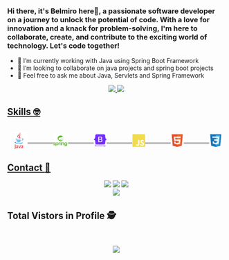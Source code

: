 ### Hi there, it's Belmiro here👋, a passionate software developer on a journey to unlock the potential of code. With a love for innovation and a knack for problem-solving, I'm here to collaborate, create, and contribute to the exciting world of technology. Let's code together!

- 🌱 I’m currently working with Java using Spring Boot Framework 
- 👯 I’m looking to collaborate on java projects and spring boot projects
- 💬 Feel free to ask me about Java, Servlets and Spring Framework


<div align="center">
  <a href="https://github.com/BelmiroMungoi">
  <img height="180em" src="https://github-readme-stats.vercel.app/api?username=belmiromungoi&show_icons=true&theme=dracula"/>
  <img height="180em" src="https://github-readme-stats.vercel.app/api/top-langs/?username=belmiromungoi&layout=compact&theme=dracula"/>
</div>
  
  ## Skills :nerd_face:
  
  <div align="center" style="display: inline_block"><br>  
  <img align="center" alt="Belm-Java" height="40" src="https://raw.githubusercontent.com/devicons/devicon/master/icons/java/java-original-wordmark.svg">
    &nbsp;&nbsp;&nbsp;&nbsp;&nbsp;&nbsp;&nbsp;&nbsp;&nbsp;&nbsp;&nbsp;&nbsp;&nbsp;
 <img align="center" alt="Belm-Spring" height="35" src="https://raw.githubusercontent.com/devicons/devicon/master/icons/spring/spring-original-wordmark.svg">
    &nbsp;&nbsp;&nbsp;&nbsp;&nbsp;&nbsp;&nbsp;&nbsp;&nbsp;&nbsp;&nbsp;&nbsp;&nbsp;
 <img align="center" alt="Belm-Js" height="30" src="https://raw.githubusercontent.com/devicons/devicon/master/icons/bootstrap/bootstrap-plain-wordmark.svg"> 
    &nbsp;&nbsp;&nbsp;&nbsp;&nbsp;&nbsp;&nbsp;&nbsp;&nbsp;&nbsp;&nbsp;&nbsp;&nbsp;
   <img align="center" alt="Belm-Js" height="30" src="https://raw.githubusercontent.com/devicons/devicon/master/icons/javascript/javascript-plain.svg"> 
    &nbsp;&nbsp;&nbsp;&nbsp;&nbsp;&nbsp;&nbsp;&nbsp;&nbsp;&nbsp;&nbsp;&nbsp;&nbsp;
  <img align="center" alt="Belm-HTML" height="30" src="https://raw.githubusercontent.com/devicons/devicon/master/icons/html5/html5-original.svg">
    &nbsp;&nbsp;&nbsp;&nbsp;&nbsp;&nbsp;&nbsp;&nbsp;&nbsp;&nbsp;&nbsp;&nbsp;&nbsp;
  <img align="center" alt="Belm-CSS" height="30" src="https://raw.githubusercontent.com/devicons/devicon/master/icons/css3/css3-original.svg">
    
</div>
  
  ## Contact :iphone:
  
  
  <div align="center">
    
  <a href="https://instagram.com/belmiro_mungoi29" target="_blank"><img src="https://img.shields.io/badge/-Instagram-%23E4405F?style=for-the-badge&logo=instagram&logoColor=white" target="_blank"></a>
 <a href="https://www.facebook.com/belmirob.mungoi/" target="_blank"><img src="https://img.shields.io/badge/Facebook-1877F2?style=for-the-badge&logo=facebook&logoColor=white" target="_blank"></a> 
  <a href = "mailto:belmiromungoi@gmail.com"><img src="https://img.shields.io/badge/-Gmail-%23333?style=for-the-badge&logo=gmail&logoColor=white" target="_blank"></a>    
  <a href="https://www.linkedin.com/in/belmiro-mungoi" target="_blank"><img src="https://img.shields.io/badge/-LinkedIn-%230077B5?style=for-the-badge&logo=linkedin&logoColor=white" target="_blank"></a> 
 
  </div>  
  
   ## Total Vistors in Profile :detective:
  
  <br>
 <p align="center"> 
   <img alingn="center" src="https://profile-counter.glitch.me/BelmiroMungoi/count.svg" />
 </p>
<!--
**BelmiroMungoi/belmiromungoi** is a ✨ _special_ ✨ repository because its `README.md` (this file) appears on your GitHub profile.
    ![Snake animation](https://github.com/BelmiroMungoi/belmiomungoi/blob/output/github-contribution-grid-snake.svg)
